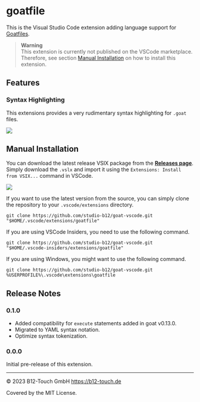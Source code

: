 # goatfile

This is the Visual Studio Code extension adding language support for [Goatfiles](https://github.com/studio-b12/goat).

> **Warning**  
> This extension is currently not published on the VSCode marketplace. Therefore, see section [Manual Installation](#manual-installation) on how to install this extension.

## Features

### Syntax Highlighting

This extensions provides a very rudimentary syntax highlighting for `.goat` files.

![](https://github.com/studio-b12/goat-vscode/assets/16734205/720137ef-5230-421b-8496-8da6ef61b4b9)

<!-- ## Requirements

If you have any requirements or dependencies, add a section describing those and how to install and configure them. -->

<!-- ## Extension Settings

Include if your extension adds any VS Code settings through the `contributes.configuration` extension point.

For example:

This extension contributes the following settings:

* `myExtension.enable`: Enable/disable this extension.
* `myExtension.thing`: Set to `blah` to do something. -->

<!-- ## Known Issues

Calling out known issues can help limit users opening duplicate issues against your extension. -->

## Manual Installation

You can download the latest release VSIX package from the [**Releases page**](https://github.com/studio-b12/goat-vscode/releases). Simply download the `.vslx` and import it using the `Extensions: Install from VSIX...` command in VSCode.

![](https://github.com/studio-b12/goat-vscode/assets/16734205/5e7a9fd7-35f0-4591-97cf-268c36849a39)

If you want to use the latest version from the source, you can simply clone the repository to your `.vscode/extensions` directory.

```
git clone https://github.com/studio-b12/goat-vscode.git "$HOME/.vscode/extensions/goatfile"
```

If you are using VSCode Insiders, you need to use the following command.
```
git clone https://github.com/studio-b12/goat-vscode.git "$HOME/.vscode-insiders/extensions/goatfile"
```

If you are using Windows, you might want to use the following command.
```
git clone https://github.com/studio-b12/goat-vscode.git %USERPROFILE%\.vscode\extensions\goatfile
```

## Release Notes

### 0.1.0

- Added compatibility for `execute` statements added in goat v0.13.0.
- Migrated to YAML syntax notation.
- Optimize syntax tokenization.

### 0.0.0

Initial pre-release of this extension.

---

© 2023 B12-Touch GmbH
https://b12-touch.de

Covered by the MIT License.
